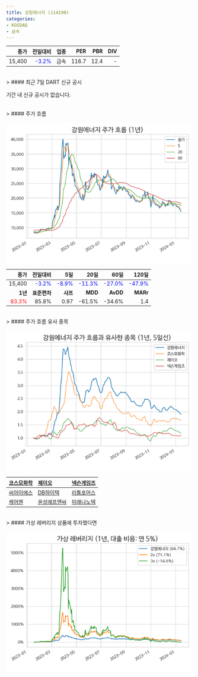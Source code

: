 ```yaml
---
title: 강원에너지 (114190)
categories:
- KOSDAQ
- 금속
---
```


|**종가**|**전일대비**|**업종**|**PER**|**PBR**|**DIV**|
|-------:|-----------:|-------:|------:|------:|------:|
|15,400|<span style="color: blue">-3.2%</span>|금속|116.7|12.4|-|

<!-- more -->

<br>
> #### 최근 7일 DART 신규 공시<a id="dart"></a>

기간 내 신규 공시가 없습니다.

<br>
> #### 주가 흐름<a id="price"></a>

![114190](/assets/images/stock/114190.png)

|**종가**|**전일대비**|**5일**|**20일**|**60일**|**120일**|
|-------:|-----------:|------:|-------:|-------:|--------:|
| 15,400 | <span style="color: blue">-3.2%</span> | <span style="color: blue">-8.9%</span> | <span style="color: blue">-11.3%</span> | <span style="color: blue">-27.0%</span> | <span style="color: blue">-47.9%</span> |
|**1년**|**표준편차**|**샤프**|**MDD**|**AvDD**|**MARr**|
| <span style="color: red">83.3%</span> | 85.8% | 0.97 | -61.5% | -34.6% | 1.4 |

<br>
> #### 주가 흐름 유사 종목<a id="corr"></a>

![114190](/assets/images/stock/114190_corr.png)

| [코스모화학](/005420/) | [제이오](/418550/) | [넥슨게임즈](/225570/) |
|:---------------------------------------|:---------------------------------------|:---------------------------------------|
| [씨아이에스](/222080/) | [DB하이텍](/000990/) | [리튬포어스](/073570/) |
| [케어젠](/214370/) | [윤성에프앤씨](/372170/) | [미래나노텍](/095500/) |

<br>
> #### 가상 레버리지 상품에 투자했다면<a id="2x"></a>

![114190](/assets/images/stock/114190_2x.png)

[^corr]: 상관계수를 이용하여 분석하였습니다.